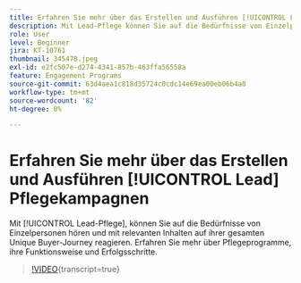 ```yaml
---
title: Erfahren Sie mehr über das Erstellen und Ausführen [!UICONTROL Lead] Pflegekampagnen
description: Mit Lead-Pflege können Sie auf die Bedürfnisse von Einzelpersonen hören und mit relevanten Inhalten während ihrer individuellen Käufer-Journey reagieren. Erfahren Sie mehr über Pflegeprogramme, ihre Funktionsweise und Erfolgsschritte.
role: User
level: Beginner
jira: KT-10761
thumbnail: 345478.jpeg
exl-id: e2fc507e-d274-4341-857b-463ffa56558a
feature: Engagement Programs
source-git-commit: 63d4aea1c818d35724c0cdc14e69ea00eb06b4a0
workflow-type: tm+mt
source-wordcount: '82'
ht-degree: 0%

---
```


# Erfahren Sie mehr über das Erstellen und Ausführen [!UICONTROL Lead] Pflegekampagnen

Mit [!UICONTROL Lead-Pflege], können Sie auf die Bedürfnisse von Einzelpersonen hören und mit relevanten Inhalten auf ihrer gesamten Unique Buyer-Journey reagieren. Erfahren Sie mehr über Pflegeprogramme, ihre Funktionsweise und Erfolgsschritte.

>[!VIDEO](https://video.tv.adobe.com/v/345478/?quality=12&learn=on){transcript=true}

